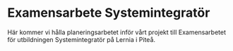 # Examensarbete Systemintegratör
Här kommer vi hålla planeringsarbetet inför vårt projekt till Examensarbetet för utbildningen Systemintegratör på Lernia i Piteå.

